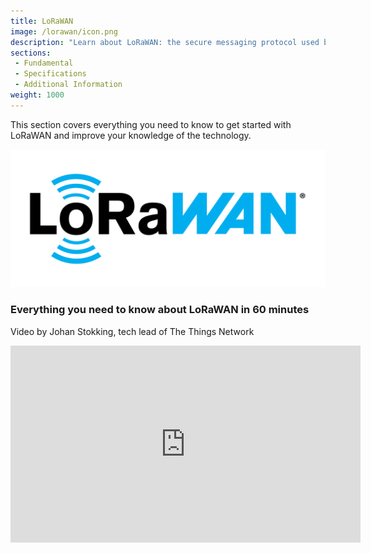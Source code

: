 ```yaml
---
title: LoRaWAN 
image: /lorawan/icon.png
description: "Learn about LoRaWAN: the secure messaging protocol used by The Things Network"
sections:
 - Fundamental
 - Specifications
 - Additional Information
weight: 1000
---
```


This section covers everything you need to know to get started with LoRaWAN and improve your knowledge of the technology.

   ![LoRaWAN icon](icon.png)

### Everything you need to know about LoRaWAN in 60 minutes

Video by Johan Stokking, tech lead of The Things Network
<iframe width="560" height="315" src="https://www.youtube.com/embed/ZsVhYiX4_6o" frameborder="0" allow="accelerometer; autoplay; clipboard-write; encrypted-media; gyroscope; picture-in-picture" allowfullscreen></iframe>
